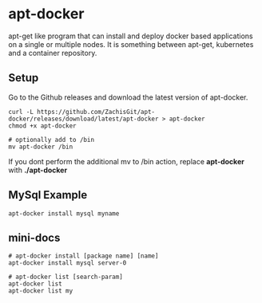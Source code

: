 # apt-docker
apt-get like program that can install and deploy docker based applications on a single or multiple nodes. It is something between apt-get, kubernetes and a container repository.

## Setup
Go to the Github releases and download the latest version of apt-docker.

    curl -L https://github.com/ZachisGit/apt-docker/releases/download/latest/apt-docker > apt-docker
    chmod +x apt-docker
    
    # optionally add to /bin
    mv apt-docker /bin
    
If you dont perform the additional mv to /bin action, replace **apt-docker** with **./apt-docker**
    
## MySql Example

```console
apt-docker install mysql myname
```

## mini-docs

```console
# apt-docker install [package name] [name]
apt-docker install mysql server-0

# apt-docker list [search-param]
apt-docker list
apt-docker list my
```
